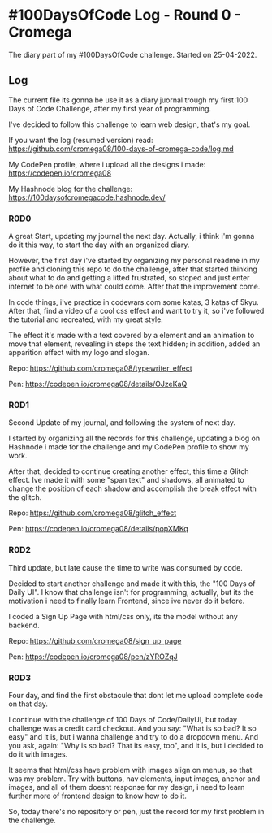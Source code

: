 # #100DaysOfCode Log - Round 0 - Cromega

The diary part of my #100DaysOfCode challenge. Started on 25-04-2022.

## Log

The current file its gonna be use it as a diary juornal trough my first 100 Days of Code Challenge, after my first year of programming.

I've decided to follow this challenge to learn web design, that's my goal.

If you want the log (resumed version) read: https://github.com/cromega08/100-days-of-cromega-code/log.md

My CodePen profile, where i upload all the designs i made: https://codepen.io/cromega08

My Hashnode blog for the challenge: https://100daysofcromegacode.hashnode.dev/

### R0D0
 
A great Start, updating my journal the next day. Actually, i think i'm gonna do it this way, to start the day with an organized diary. 
 
However, the first day i've started by organizing my personal readme in my profile and cloning this repo to do the challenge, after that started thinking about what to do and getting a litted frustrated, so stoped and just enter internet to be one with what could come. After that the improvement come.
 
In code things, i've practice in codewars.com some katas, 3 katas of 5kyu. After that, find a video of a cool css effect and want to try it, so i've followed the tutorial and recreated, with my great style.

The effect it's made with a text covered by a element and an animation to move that element, revealing in steps the text hidden; in addition, added an apparition effect with my logo and slogan.

Repo: https://github.com/cromega08/typewriter_effect

Pen: https://codepen.io/cromega08/details/OJzeKaQ

### R0D1

Second Update of my journal, and following the system of next day.

I started by organizing all the records for this challenge, updating a blog on Hashnode i made for the challenge and my CodePen profile to show my work.

After that, decided to continue creating another effect, this time a Glitch effect. Ive made it with some "span text" and shadows, all animated to change the position of each shadow and accomplish the break effect with the glitch.

Repo: https://github.com/cromega08/glitch_effect

Pen: https://codepen.io/cromega08/details/popXMKq

### R0D2

Third update, but late cause the time to write was consumed by code.

Decided to start another challenge and made it with this, the "100 Days of Daily UI". I know that challenge isn't for programming, actually, but its the motivation i need to finally learn Frontend, since ive never do it before.

I coded a Sign Up Page with html/css only, its the model without any backend.

Repo: https://github.com/cromega08/sign_up_page

Pen: https://codepen.io/cromega08/pen/zYROZqJ

### R0D3

Four day, and find the first obstacule that dont let me upload complete code on that day.

I continue with the challenge of 100 Days of Code/DailyUI, but today challenge was a credit card checkout. And you say: "What is so bad? It so easy" and it is, but i wanna challenge and try to do a dropdown menu. And you ask, again: "Why is so bad? That its easy, too", and it is, but i decided to do it with images.

It seems that html/css have problem with images align on menus, so that was my problem. Try with buttons, nav elements, input images, anchor and images, and all of them doesnt response for my design, i need to learn further more of frontend design to know how to do it.

So, today there's no repository or pen, just the record for my first problem in the challenge.
